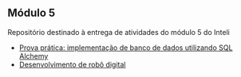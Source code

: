 ## Módulo 5

Repositório destinado à entrega de atividades do módulo 5 do Inteli

- [Prova prática: implementação de banco de dados utilizando SQL Alchemy](https://github.com/amandafontes/M5-Inteli/tree/main/Prova%20Pr%C3%A1tica)
- [Desenvolvimento de robô digital](https://github.com/amandafontes/M5-Inteli/tree/main/Rob%C3%B4%20Digital)
